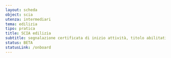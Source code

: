 ```yaml
---
layout: scheda
object: scia
utenza: intermediari
tema: edilizia
tipo: pratica
title: SCIA edilizia
subtitle: segnalazione certificata di inizio attività, titolo abilitativo, pratica edilizia
status: BETA
statusLink: /onboard
---
```

